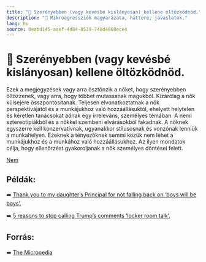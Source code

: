 ```yaml
---
title: "🚫 Szerényebben (vagy kevésbé kislányosan) kellene öltözködnöd."
description: "🚫 Mikroagressziók magyarázata, háttere, javaslatok."
lang: hu
source: 0eabd145-aaef-4d84-8539-748d4868ece4
---
```


<div class="wiki-content agression-title">

# 🚫 Szerényebben (vagy kevésbé kislányosan) kellene öltözködnöd.

Ezek a megjegyzések vagy arra ösztönzik a nőket, hogy szerényebben öltözzenek, vagy arra, hogy többet mutassanak magukból. Kizárólag a nők külsejére összpontosítanak. Teljesen elvonatkoztatnak a nők perspektívájától és a munkájukhoz való hozzáállásuktól, ehelyett helytelen és kéretlen tanácsokat adnak egy irreleváns, személyes témában. A nemi sztereotípiákból és a nőkkel szembeni elvárásokból fakadnak. A nőknek egyszerre kell konzervatívnak, ugyanakkor stílusosnak és vonzónak lenniük a munkahelyen. Ezeknek a tényezőknek semmi közük nem lehet a munkájukhoz és a munkához való hozzáállásukhoz. Az ilyen mondatok célja, hogy ellenőrzést gyakoroljanak a nők személyes döntései felett.


<div class="categories">

[Nem](/#/entry?id=nem)

</div>

## Példák:

➡️ [Thank you to my daughter’s Principal for not falling back on ‘boys will be boys’.](https://www.scarymommy.com/gtfo-of-others-personal-bubbles/)


➡️ [5 reasons to stop calling Trump’s comments ‘locker room talk’.](https://www.vox.com/identities/2016/10/11/13230414/trump-leaked-audio-locker-room-sexual-assault)

## Forrás:

➡️ [The Micropedia](https://www.themicropedia.org/)


</div>